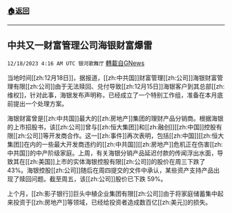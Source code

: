 ###  [:house:返回](README.md)
---


## 中共又一财富管理公司海银财富爆雷
`12/18/2023 4:16 AM UTC 银河歌舞厅` [轉載自GNews](https://gnews.org/articles/2122634)

当地时间[[zh:12月18日]]，据报道，[[zh:中共国]]财富管理[[zh:公司]]海银财富管理有限[[zh:公司]]由于无法赎回、兑付导致[[zh:12月15日]]海银客户到其总部[[zh:维权]]，针对此事，海银发布声明称，已经成立了一个特别工作组，准备在本月底前提出一个处理方案。


海银财富曾是[[zh:中共国]]最大的[[zh:房地产]]集团的理财产品分销商。根据海银的上市招股书，该[[zh:公司]]曾与[[zh:恒大集团]]和[[zh:融创]][[zh:中国]]控股有限[[zh:公司]]等开发商合作。这一[[zh:事件]]再次表明，包括[[zh:中国]][[zh:恒大集团]]在内的一些最大开发商违约的[[zh:中共国]][[zh:房地产]]危机正在伤害[[zh:中共国]]的中产阶级家庭。上周，有关海银分销产品延迟付款的传闻浮出水面，导致其在[[zh:美国]]上市的实体海银控股有限[[zh:公司]]的股价在周三下跌了43%。海银控股[[zh:公司]]随后在周四提交的文件中承认，某些资产支持产品出现了赎回问题。截至周五，该[[zh:公司]]股价已下跌 59%。

上个月，[[zh:影子银行]]巨头中植企业集团有限[[zh:公司]]由于将家庭储蓄集中起来投资于[[zh:房地产]]等领域，已经给投资者造成数百亿[[zh:美元]]的损失。






